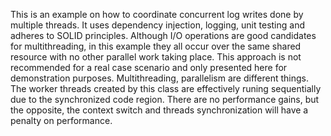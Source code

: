 This is an example on how to coordinate concurrent log writes done by multiple threads. It uses dependency injection, logging, unit testing and adheres to SOLID principles.
Although I/O operations are good candidates for multithreading, in this example they all occur over the same shared resource with no other parallel work taking place.
This approach is not recommended for a real case scenario and only presented here for demonstration purposes.
Multithreading, parallelism are different things. The worker threads created by this class are effectively runing sequentially due to the synchronized code region.
There are no performance gains, but the opposite, the context switch and threads synchronization will have a penalty on performance.
